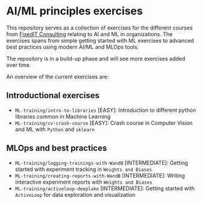 # AI/ML principles exercises
This repository serves as a collection of exercises for the different courses from [FixedIT Consulting](https://fixedit.ai) relating to AI and ML in organizations. The exercises spans from simple getting started with ML exercises to advanced best practices using modern AI/ML and MLOps tools.

The repository is in a build-up phase and will see more exercises added over time.

An overview of the current exercises are:

## Introductional exercises
- `ML-training/intro-to-libraries` [EASY]: Introduction to different python libraries common in Machine Learning
- `ML-training/cv-crash-course` [EASY]: Crash course in Computer Vision and ML with `Python` and `sklearn`

## MLOps and best practices
- `ML-training/logging-trainings-with-WandB` [INTERMEDIATE]: Getting started with experiment tracking in `Weights and Biases`
- `ML-training/creating-reports-with-WandB` [INTERMEDIATE]: Writing interactive experiment reports with `Weights and Biases`
- `ML-training/activeloop-deeplake` [INTERMEDIATE]: Getting started with `ActiveLoop` for data exploration and visualization
